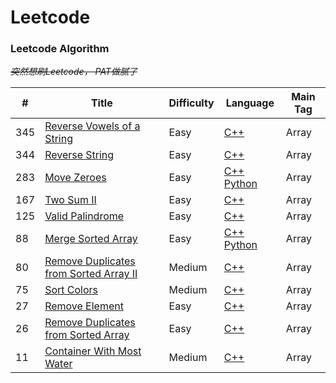 # Leetcode

### Leetcode Algorithm
~~*突然想刷Leetcode， PAT做腻了*~~

| **#** | **Title** | **Difficulty** | **Language** | **Main Tag** |
| --- | --- | --- | --- | --- |
| 345 | [Reverse Vowels of a String](https://leetcode.com/problems/reverse-vowels-of-a-string/description/) | Easy | [C++](./algorithms/cpp/345.reverse-vowels-of-a-string/Solution.cpp) | Array |
| 344 | [Reverse String](https://leetcode.com/problems/reverse-string/description/) | Easy | [C++](./algorithms/cpp/344.reverse-string/Solution.cpp) | Array |
| 283 | [Move Zeroes](https://leetcode-cn.com/problems/move-zeroes/) | Easy | [C++](./algorithms/cpp/283.move-zeroes/Solution.cpp)  [Python](./algorithms/python/283.move-zeroes/Solution.py) | Array |
| 167 | [Two Sum II](https://leetcode.com/problems/merge-sorted-array/description/) | Easy | [C++](./algorithms/cpp/167.two-sum-ii-input-array-is-sorted/Solution2.cpp) | Array |
| 125 | [Valid Palindrome](https://leetcode.com/problems/valid-palindrome/description/) | Easy | [C++](./algorithms/cpp/125.valid-palindrome/Solution.cpp) | Array |
| 88 | [Merge Sorted Array](https://leetcode.com/problems/merge-sorted-array/description/) | Easy | [C++](./algorithms/cpp/88.merge-sorted-array)  [Python](./algorithms/python/88.merge-sorted-array/Solution.py) | Array |
| 80 | [Remove Duplicates from Sorted Array II](https://leetcode.com/problems/remove-duplicates-from-sorted-array-ii/description/) | Medium | [C++](./algorithms/cpp/80.remove-duplicates-from-sorted-array-ii/Solution.cpp) | Array |
| 75 | [Sort Colors](https://leetcode.com/problems/sort-colors/description/) | Medium | [C++](./algorithms/cpp/75.sort-colors/Solution.cpp) | Array |
| 27 | [Remove Element](https://leetcode.com/problems/remove-element/description/) | Easy | [C++](./algorithms/cpp/27.remove-element/Solution.cpp) | Array |
| 26 | [Remove Duplicates from Sorted Array](https://leetcode.com/problems/remove-duplicates-from-sorted-array/description/) | Easy | [C++](./algorithms/cpp/26.remove-duplicates-from-sorted-array/Solution.cpp) | Array |
| 11 | [Container With Most Water](https://leetcode.com/problems/container-with-most-water/description/) | Medium | [C++](./algorithms/cpp/11.container-with-most-water/Solution.cpp) | Array |